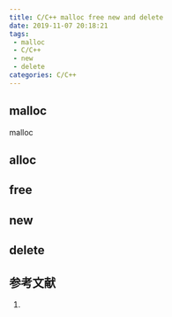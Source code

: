 ```yaml
---
title: C/C++ malloc free new and delete
date: 2019-11-07 20:18:21
tags:
 - malloc
 - C/C++
 - new
 - delete
categories: C/C++
---
```


## malloc
malloc

## alloc

## free

## new

## delete

## 参考文献
1.
